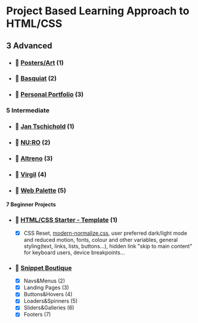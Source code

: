 # Project Based Learning Approach to HTML/CSS

## 3 Advanced

- ### :rocket: [Posters/Art](https://posters-art.netlify.app/) (1)
- ### :rocket: [Basquiat](https://jmbasquiat.netlify.app/) (2)
- ### :rocket: [Personal Portfolio](https://rastkod.netlify.app/) (3)

### 5 Intermediate

- ### :rocket: [Jan Tschichold](https://jan-tschichold.netlify.app/) (1)
- ### :rocket: [NU:RO](https://nu-ro.netlify.app/) (2)
- ### :rocket: [Altreno](https://altreno.netlify.app/) (3)
- ### :rocket: [Virgil](https://virgil.netlify.app/) (4)
- ### :rocket: [Web Palette](https://web-palette.netlify.app/) (5)

#### 7 Beginner Projects

- ### :rocket: [HTML/CSS Starter - Template](https://html-css357-7.netlify.app/) (1)
  - [x] CSS Reset, [modern-normalize.css](https://github.com/sindresorhus/modern-normalize), user preferred dark/light mode and reduced motion, fonts, colour and other variables, general styling(text, links, lists, buttons...), hidden link "skip to main content" for keyboard users, device breakpoints...
- ### :rocket: [Snippet Boutique](https://html-css357-7.netlify.app/snippet%20boutique/boutique)
  - [x] Navs&Menus (2)
  - [x] Landing Pages (3)
  - [x] Buttons&Hovers (4)
  - [x] Loaders&Spinners (5)
  - [x] Sliders&Galleries (6)
  - [x] Footers (7)

